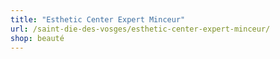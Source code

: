 ```yaml
---
title: "Esthetic Center Expert Minceur"
url: /saint-die-des-vosges/esthetic-center-expert-minceur/
shop: beauté
---
```

